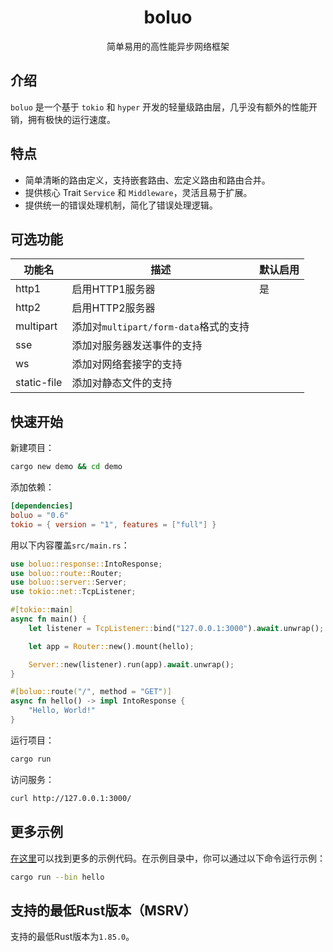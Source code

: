<h1 align="center">
    boluo
</h1>

<p align="center">
    简单易用的高性能异步网络框架
</p>

## 介绍

`boluo` 是一个基于 `tokio` 和 `hyper` 开发的轻量级路由层，几乎没有额外的性能开销，拥有极快的运行速度。

## 特点

- 简单清晰的路由定义，支持嵌套路由、宏定义路由和路由合并。
- 提供核心 Trait `Service` 和 `Middleware`，灵活且易于扩展。
- 提供统一的错误处理机制，简化了错误处理逻辑。

## 可选功能

| 功能名      | 描述                                  | 默认启用 |
| ----------- | ------------------------------------- | -------- |
| http1       | 启用HTTP1服务器                       | 是       |
| http2       | 启用HTTP2服务器                       |          |
| multipart   | 添加对`multipart/form-data`格式的支持 |          |
| sse         | 添加对服务器发送事件的支持            |          |
| ws          | 添加对网络套接字的支持                |          |
| static-file | 添加对静态文件的支持                  |          |

## 快速开始

新建项目：

```bash
cargo new demo && cd demo
```

添加依赖：

```toml
[dependencies]
boluo = "0.6"
tokio = { version = "1", features = ["full"] }
```

用以下内容覆盖`src/main.rs`：

```rust
use boluo::response::IntoResponse;
use boluo::route::Router;
use boluo::server::Server;
use tokio::net::TcpListener;

#[tokio::main]
async fn main() {
    let listener = TcpListener::bind("127.0.0.1:3000").await.unwrap();

    let app = Router::new().mount(hello);

    Server::new(listener).run(app).await.unwrap();
}

#[boluo::route("/", method = "GET")]
async fn hello() -> impl IntoResponse {
    "Hello, World!"
}
```

运行项目：

```bash
cargo run
```

访问服务：

```bash
curl http://127.0.0.1:3000/
```

## 更多示例

[在这里](./examples/)可以找到更多的示例代码。在示例目录中，你可以通过以下命令运行示例：

```bash
cargo run --bin hello
```

## 支持的最低Rust版本（MSRV）

支持的最低Rust版本为`1.85.0`。
